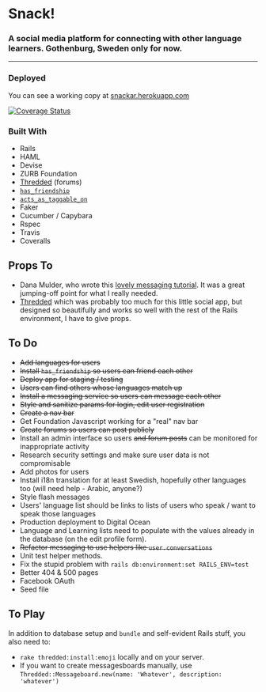 # Snack!
### A social media platform for connecting with other language learners. Gothenburg, Sweden only for now.
___________

### Deployed
You can see a working copy at [snackar.herokuapp.com](https://snackar.herokuapp.com)

[![Coverage Status](https://coveralls.io/repos/github/AmberWilkie/snack-app/badge.svg?branch=develop)](https://coveralls.io/github/AmberWilkie/snack-app?branch=users)

### Built With
- Rails
- HAML
- Devise
- ZURB Foundation
- [Thredded](https://github.com/thredded/thredded) (forums)
- [`has_friendship`](https://github.com/sungwoncho/has_friendship)
- [`acts_as_taggable_on`](https://github.com/mbleigh/acts-as-taggable-on)
- Faker
- Cucumber / Capybara
- Rspec
- Travis
- Coveralls

## Props To
- Dana Mulder, who wrote this [lovely messaging tutorial](https://medium.com/@danamulder/tutorial-create-a-simple-messaging-system-on-rails-d9b94b0fbca1#.t14w0ok4b). It was a great jumping-off point for what I really needed.
- [Thredded](https://github.com/thredded/thredded) which was probably too much for this little social app, but designed so beautifully and works so well with the rest of the Rails environment, I have to give props.

## To Do
- ~~Add languages for users~~
- ~~Install `has_friendship` so users can friend each other~~
- ~~Deploy app for staging / testing~~
- ~~Users can find others whose languages match up~~
- ~~Install a messaging service so users can message each other~~
- ~~Style and sanitize params for login, edit user registration~~
- ~~Create a nav bar~~
- Get Foundation Javascript working for a "real" nav bar
- ~~Create forums so users can post publicly~~
- Install an admin interface so users ~~and forum posts~~ can be monitored for inappropriate activity
- Research security settings and make sure user data is not compromisable
- Add photos for users
- Install i18n translation for at least Swedish, hopefully other languages too (will need help - Arabic, anyone?)
- Style flash messages
- Users' language list should be links to lists of users who speak / want to speak those languages
- Production deployment to Digital Ocean
- Language and Learning lists need to populate with the values already in the database (on the edit profile form).
- ~~Refactor messaging to use helpers like `user.conversations`~~
- Unit test helper methods.
- Fix the stupid problem with `rails db:environment:set RAILS_ENV=test`
- Better 404 & 500 pages
- Facebook OAuth
- Seed file

## To Play
In addition to database setup and `bundle` and self-evident Rails stuff, you also need to:
- `rake thredded:install:emoji` locally and on your server.
- If you want to create messagesboards manually, use `Thredded::Messageboard.new(name: 'Whatever', description: 'whatever')`

